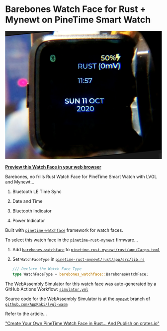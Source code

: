 # Barebones Watch Face for Rust + Mynewt on PineTime Smart Watch

![Barebones Watch Face for Rust + Mynewt on PineTime Smart Watch](watchface.png)

[__Preview this Watch Face in your web browser__](https://lupyuen.github.io/barebones-watchface/lvgl.html)

Barebones, no frills Rust Watch Face for PineTime Smart Watch with LVGL and Mynewt...

1. Bluetooth LE Time Sync

1. Date and Time

1. Bluetooth Indicator

1. Power Indicator

Built with [`pinetime-watchface`](https://crates.io/crates/pinetime-watchface) framework for watch faces.

To select this watch face in the [`pinetime-rust-mynewt`](https://github.com/lupyuen/pinetime-rust-mynewt) firmware...

1.  Add [`barebones-watchface`](https://crates.io/crates/barebones-watchface) to [`pinetime-rust-mynewt/rust/app/Cargo.toml`](https://github.com/lupyuen/pinetime-rust-mynewt/blob/master/rust/app/Cargo.toml)

1.  Set `WatchFaceType` in [`pinetime-rust-mynewt/rust/app/src/lib.rs`](https://github.com/lupyuen/pinetime-rust-mynewt/blob/master/rust/app/src/lib.rs)

    ```rust
    /// Declare the Watch Face Type
    type WatchFaceType = barebones_watchface::BarebonesWatchFace;
    ```

The WebAssembly Simulator for this watch face was auto-generated by a GitHub Actions Workflow: [`simulator.yml`](.github/workflows/simulator.yml)

Source code for the WebAssembly Simulator is at the [`mynewt`](https://github.com/AppKaki/lvgl-wasm/tree/mynewt) branch of [`github.com/AppKaki/lvgl-wasm`](https://github.com/AppKaki/lvgl-wasm/tree/mynewt)

Refer to the article...

["Create Your Own PineTime Watch Face in Rust... And Publish on crates.io"](https://lupyuen.github.io/pinetime-rust-mynewt/articles/watchface)
